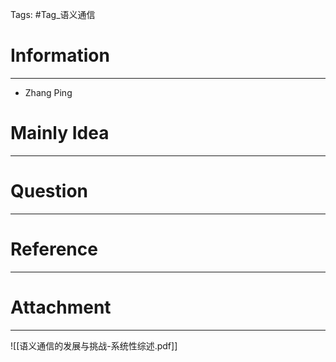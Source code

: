 Tags: #Tag_语义通信 
# Information
---
- Zhang Ping

# Mainly Idea
---


# Question
---


# Reference
---


# Attachment
---
![[语义通信的发展与挑战-系统性综述.pdf]]